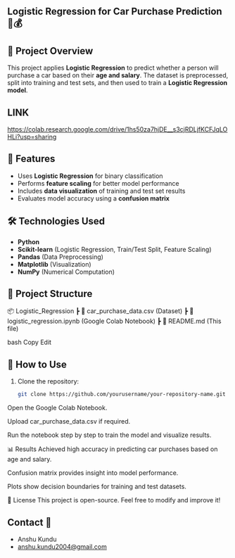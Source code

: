  ## Logistic Regression for Car Purchase Prediction 🚗💰

## 📌 Project Overview  
This project applies **Logistic Regression** to predict whether a person will purchase a car based on their **age and salary**. The dataset is preprocessed, split into training and test sets, and then used to train a **Logistic Regression model**.  

## LINK
https://colab.research.google.com/drive/1hs50za7hjDE__s3cjRDLjfKCFJqLOHLi?usp=sharing 

## 🚀 Features  
- Uses **Logistic Regression** for binary classification  
- Performs **feature scaling** for better model performance  
- Includes **data visualization** of training and test set results  
- Evaluates model accuracy using a **confusion matrix**  

## 🛠️ Technologies Used  
- **Python**  
- **Scikit-learn** (Logistic Regression, Train/Test Split, Feature Scaling)  
- **Pandas** (Data Preprocessing)  
- **Matplotlib** (Visualization)  
- **NumPy** (Numerical Computation)  

## 📂 Project Structure  
📦 Logistic_Regression
┣ 📜 car_purchase_data.csv (Dataset)
┣ 📜 logistic_regression.ipynb (Google Colab Notebook)
┣ 📜 README.md (This file)

bash
Copy
Edit

## 📌 How to Use  
1. Clone the repository:  
   ```bash
   git clone https://github.com/yourusername/your-repository-name.git
Open the Google Colab Notebook.

Upload car_purchase_data.csv if required.

Run the notebook step by step to train the model and visualize results.

📊 Results
Achieved high accuracy in predicting car purchases based on age and salary.

Confusion matrix provides insight into model performance.

Plots show decision boundaries for training and test datasets.

📜 License
This project is open-source. Feel free to modify and improve it!

## Contact 📧
* Anshu Kundu
* anshu.kundu2004@gmail.com
